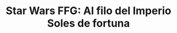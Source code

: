 ---
collection: rolLudoteca
title: 'Star Wars FFG: Al filo del Imperio Soles de fortuna'
image: edgswe07.png
editorial: 'Fantasy Flight Games'
editorial_ref: 'EDGSWE07'
isbn: '9788415889748'
type: 'Guía'
web: http://www.fantasyflightgames.es/juegos/articulo/star_wars_al_filo_del_imperio/soles_de_fortuna
format: 'Libro tapa dura'
system: 'Genesys'
created_at: '2022-04-11T12:07:55+00:00'
---